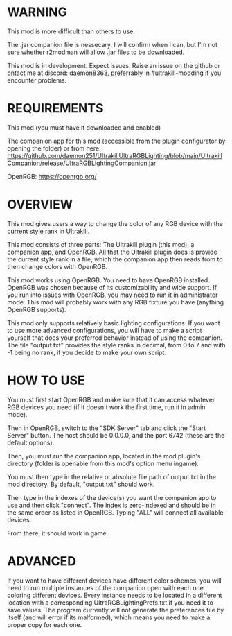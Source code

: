 # WARNING

This mod is more difficult than others to use.

The .jar companion file is nessecary. I will confirm when I can, but I'm not sure whether r2modman will allow .jar files to be downloaded.

This mod is in development. Expect issues. Raise an issue on the github or ontact me at discord: daemon8363, preferrably in #ultrakill-modding if you encounter problems.

# REQUIREMENTS

This mod (you must have it downloaded and enabled) 

The companion app for this mod (accessible from the plugin configurator by opening the folder) or from here: https://github.com/daemon251/UltrakillUltraRGBLighting/blob/main/UltrakillCompanion/release/UltraRGBLightingCompanion.jar

OpenRGB: https://openrgb.org/

# OVERVIEW

This mod gives users a way to change the color of any RGB device with the current style rank in Ultrakill.

This mod consists of three parts: The Ultrakill plugin (this mod), a companion app, and OpenRGB. All that the Ultrakill plugin does is provide the current 
style rank in a file, which the companion app then reads from to then change colors with OpenRGB.

This mod works using OpenRGB. You need to have OpenRGB installed. OpenRGB was chosen because of its customizability and wide support.
If you run into issues with OpenRGB, you may need to run it in administrator mode.
This mod will probably work with any RGB fixture you have (anything OpenRGB supports).

This mod only supports relatively basic lighting configurations.
If you want to use more advanced configurations, you will have to make a script yourself that does your preferred behavior instead of using the companion. 
The file "output.txt" provides the style ranks in decimal, from 0 to 7 and with -1 being no rank, if you decide to make your own script. 

# HOW TO USE

You must first start OpenRGB and make sure that it can access whatever RGB devices you need (if it doesn't work the first time, run it in admin mode). 

Then in OpenRGB, switch to the "SDK Server" tab and click the "Start Server" button. The host should be 0.0.0.0, and the port 6742 (these are the default options). 

Then, you must run the companion app, located in the mod plugin's directory (folder is openable from this mod's option menu ingame). 

You must then type in the relative or absolute file path of output.txt in the mod directory. By default, "output.txt" should work.

Then type in the indexes of the device(s) you want the companion app to use and then click "connect". The index is zero-indexed and should be in the same order as listed in OpenRGB. Typing "ALL" will connect all available devices.

From there, it should work in game.

# ADVANCED

If you want to have different devices have different color schemes, you will need to run multiple instances of the companion open with each one coloring different devices.
Every instance needs to be located in a different location with a corresponding UltraRGBLightingPrefs.txt if you need it to save values.
The program currently will not generate the preferences file by itself (and will error if its malformed), which means you need to make a proper copy for each one.

